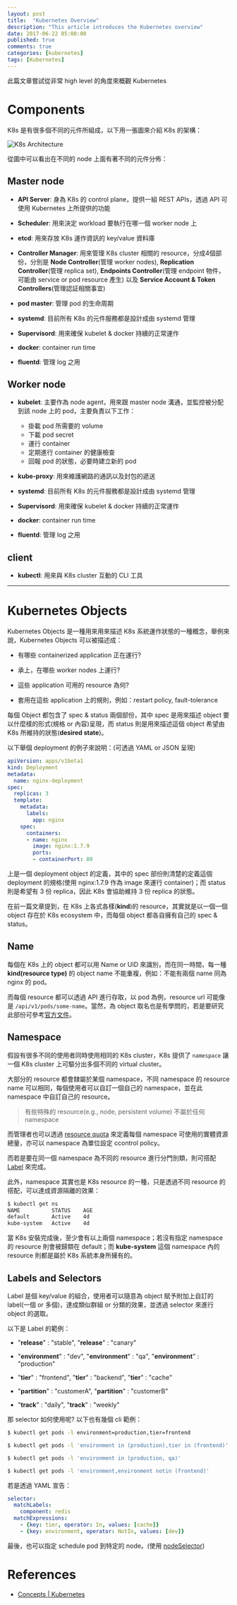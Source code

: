 ```yaml
---
layout: post
title:  "Kubernetes Overview"
description: "This article introduces the Kubernetes overview"
date: 2017-06-22 05:00:00
published: true
comments: true
categories: [kubernetes]
tags: [Kubernetes]
---
```


此篇文章嘗試從非常 high level 的角度來概觀 Kubernetes

Components
==========

K8s 是有很多個不同的元件所組成，以下用一張圖來介紹 K8s 的架構：

![K8s Architecture](http://www.imotif.net/wp-content/uploads/2016/11/Canvas-2.jpg)

從圖中可以看出在不同的 node 上面有著不同的元件分佈：

## Master node

- **API Server**: 身為 K8s 的 control plane，提供一組 REST APIs，透過 API 可使用 Kubernetes 上所提供的功能

- **Scheduler**: 用來決定 workload 要執行在哪一個 worker node 上

- **etcd**: 用來存放 K8s 運作資訊的 key/value 資料庫

- **Controller Manager**: 用來管理 K8s cluster 相關的 resource，分成4個部份，分別是 **Node Controller**(管理 worker nodes), **Replication Controller**(管理 replica set), **Endpoints Controller**(管理 endpoint 物件，可能由 service or pod resource 產生) 以及 **Service Account & Token Controllers**(管理認証相關事宜)

- **pod master**: 管理 pod 的生命周期

- **systemd**: 目前所有 K8s 的元件服務都是設計成由 systemd 管理

- **Supervisord**: 用來確保 kubelet & docker 持續的正常運作

- **docker**: container run time

- **fluentd**: 管理 log 之用


## Worker node

- **kubelet**: 主要作為 node agent，用來跟 master node 溝通，並監控被分配到該 node 上的 pod，主要負責以下工作：
  - 掛載 pod 所需要的 volume
  - 下載 pod secret
  - 運行 container
  - 定期進行 container 的健康檢查
  - 回報 pod 的狀態，必要時建立新的 pod

- **kube-proxy**: 用來維護網路的通訊以及封包的遞送

- **systemd**: 目前所有 K8s 的元件服務都是設計成由 systemd 管理

- **Supervisord**: 用來確保 kubelet & docker 持續的正常運作

- **docker**: container run time

- **fluentd**: 管理 log 之用


## client

- **kubectl**: 用來與 K8s cluster 互動的 CLI 工具


---------------------------------


Kubernetes Objects
==================

Kubernetes Objects 是一種用來用來描述 K8s 系統運作狀態的一種概念，舉例來說，Kubernetes Objects 可以被描述成：

- 有哪些 containerized application 正在運行?

- 承上，在哪些 worker nodes 上運行?

- 這些 application 可用的 resource 為何?

- 套用在這些 application 上的規則，例如：restart policy, fault-tolerance

每個 Object 都包含了 spec & status 兩個部份，其中 spec 是用來描述 object 要以什麼樣的形式(規格 or 內容)呈現，而 status 則是用來描述這個 object 希望由 K8s 所維持的狀態(**desired state**)。

以下舉個 deployment 的例子來說明：(可透過 YAML or JSON 呈現)

```yaml
apiVersion: apps/v1beta1
kind: Deployment
metadata:
  name: nginx-deployment
spec:
  replicas: 3
  template:
    metadata:
      labels:
        app: nginx
    spec:
      containers:
      - name: nginx
        image: nginx:1.7.9
        ports:
        - containerPort: 80
```

上是一個 deployment object 的定義，其中的 spec 部份則清楚的定義這個 deployment 的規格(使用 nginx:1.7.9 作為 image 來運行 container)；而 status 則是希望有 3 份 replica，因此 K8s 會協助維持 3 份 replica 的狀態。

在前一篇文章提到，在 K8s 上各式各樣(**kind**)的 resource，其實就是以一個一個 object 存在於 K8s ecosystem 中，而每個 object 都各自擁有自己的 spec & status。


## Name

每個在 K8s 上的 object 都可以用 Name or UID 來識別，而在同一時間，每一種 **kind(resource type)** 的 object name 不能重複，例如：不能有兩個 name 同為 nginx 的 pod。

而每個 resource 都可以透過 API 進行存取，以 pod 為例，resource url 可能像是 `/api/v1/pods/some-name`。當然，為 object 取名也是有學問的，若是要研究此部份可參考[官方文件](https://github.com/kubernetes/community/blob/master/contributors/design-proposals/identifiers.md)。


## Namespace

假設有很多不同的使用者同時使用相同的 K8s cluster，K8s 提供了 `namespace` 讓一個 K8s cluster 上可驅分出多個不同的 virtual cluster。

大部分的 resource 都會隸屬於某個 namespace，不同 namespace 的 resource name 可以相同，每個使用者可以自訂一個自己的 namespace，並在此 namespace 中自訂自己的 resource。

> 有些特殊的 resource(e.g., node, persistent volume) 不屬於任何 namespace

而管理者也可以透過 [resource quota](https://kubernetes.io/docs/concepts/policy/resource-quotas/) 來定義每個 namespace 可使用的實體資源總量，亦可以 namespace 為單位設定 ccontrol policy。

而若是要在同一個 namespace 為不同的 resource 進行分門別類，則可搭配 [Label](https://kubernetes.io/docs/user-guide/labels) 來完成。

此外，namespace 其實也是 K8s resource 的一種，只是透過不同 resource 的搭配，可以達成資源隔離的效果：

```bash
$ kubectl get ns
NAME          STATUS    AGE
default       Active    4d
kube-system   Active    4d
```

當 K8s 安裝完成後，至少會有以上兩個 namespace；若沒有指定 namespace 的 resource 則會被歸類在 default；而 **kube-system** 這個 namespace 內的 resource 則都是屬於 K8s 系統本身所擁有的。


## Labels and Selectors

Label 是個 key/value 的組合，使用者可以隨意為 object 賦予附加上自訂的 label(一個 or 多個)，達成類似群組 or 分類的效果，並透過 selector 來進行 object 的選取。

以下是 Label 的範例：

- "**release**" : "stable", "**release**" : "canary"

- "**environment**" : "dev", "**environment**" : "qa", "**environment**" : "production"

- "**tier**" : "frontend", "**tier**" : "backend", "**tier**" : "cache"

- "**partition**" : "customerA", "**partition**" : "customerB"

- "**track**" : "daily", "**track**" : "weekly"

那 selector 如何使用呢? 以下也有幾個 cli 範例：

```bash
$ kubectl get pods -l environment=production,tier=frontend

$ kubectl get pods -l 'environment in (production),tier in (frontend)'

$ kubectl get pods -l 'environment in (production, qa)'

$ kubectl get pods -l 'environment,environment notin (frontend)'
```

若是透過 YAML 宣告：

```yaml
selector:
  matchLabels:
    component: redis
  matchExpressions:
    - {key: tier, operator: In, values: [cache]}
    - {key: environment, operator: NotIn, values: [dev]}
```

最後，也可以指定 schedule pod 到特定的 node。(使用 [nodeSelector](https://kubernetes.io/docs/concepts/configuration/assign-pod-node/))



References
==========

- [Concepts \| Kubernetes](https://kubernetes.io/docs/concepts/)